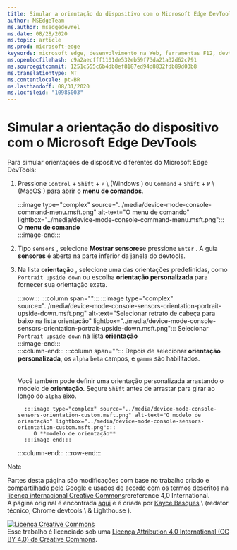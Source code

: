 ```yaml
---
title: Simular a orientação do dispositivo com o Microsoft Edge DevTools
author: MSEdgeTeam
ms.author: msedgedevrel
ms.date: 08/28/2020
ms.topic: article
ms.prod: microsoft-edge
keywords: microsoft edge, desenvolvimento na Web, ferramentas F12, devtools
ms.openlocfilehash: c9a2aecfff1101de532eb59f73da21a32d62c791
ms.sourcegitcommit: 1251c555c6b4db8ef8187ed94d8832fdb89d03b8
ms.translationtype: MT
ms.contentlocale: pt-BR
ms.lasthandoff: 08/31/2020
ms.locfileid: "10985003"
---
```

<!-- Copyright Kayce Basques 

   Licensed under the Apache License, Version 2.0 (the "License");
   you may not use this file except in compliance with the License.
   You may obtain a copy of the License at

       https://www.apache.org/licenses/LICENSE-2.0

   Unless required by applicable law or agreed to in writing, software
   distributed under the License is distributed on an "AS IS" BASIS,
   WITHOUT WARRANTIES OR CONDITIONS OF ANY KIND, either express or implied.
   See the License for the specific language governing permissions and
   limitations under the License.  -->





# Simular a orientação do dispositivo com o Microsoft Edge DevTools   



Para simular orientações de dispositivo diferentes do Microsoft Edge DevTools:  

<!--todo: update device orientation section when available -->  

1.  Pressione `Control` + `Shift` + `P` \ (Windows \) ou `Command` + `Shift` + `P` \ (MacOS \) para abrir o **menu de comandos**.  
    
    :::image type="complex" source="../media/device-mode-console-command-menu.msft.png" alt-text="O menu de comando" lightbox="../media/device-mode-console-command-menu.msft.png":::
       O **menu de comando**  
    :::image-end:::  
    
1.  Tipo `sensors` , selecione **Mostrar sensores**e pressione `Enter` .  A guia **sensores** é aberta na parte inferior da janela do devtools.  
1.  Na lista **orientação** , selecione uma das orientações predefinidas, como `Portrait upside down` ou escolha **orientação personalizada** para fornecer sua orientação exata.  
    
    :::row:::
       :::column span="":::
          :::image type="complex" source="../media/device-mode-console-sensors-orientation-portrait-upside-down.msft.png" alt-text="Selecionar retrato de cabeça para baixo na lista orientação" lightbox="../media/device-mode-console-sensors-orientation-portrait-upside-down.msft.png":::
             Selecionar `Portrait upside down` na lista **orientação**  
          :::image-end:::  
       :::column-end:::
       :::column span="":::
          Depois de selecionar **orientação personalizada**, os `alpha` `beta` campos, e `gamma` são habilitados.  
          <!--See [Alpha][alpha], [Beta][beta], and [Gamma][gamma] to understand how these axes work.  -->  
          <!--todo: update links to alpha, beta, and gamma section when available -->  
          Você também pode definir uma orientação personalizada arrastando o modelo de **orientação**.  Segure `Shift` antes de arrastar para girar ao longo do `alpha` eixo.  
          
          :::image type="complex" source="../media/device-mode-console-sensors-orientation-custom.msft.png" alt-text="O modelo de orientação" lightbox="../media/device-mode-console-sensors-orientation-custom.msft.png":::
             O **modelo de orientação**  
          :::image-end:::  
       :::column-end:::
    :::row-end:::
    
<!--  
## Feedback 


-->  

<!-- links -->  

<!--[WebFundamentasNativeHardwareDeviceOrientationIndex]: /web/fundamentals/native-hardware/device-orientation/index "Device Orientation \& Motion"  -->  
<!--[WebFundamentasNativeHardwareDeviceOrientationIndexAlpha]: /web/fundamentals/native-hardware/device-orientation/index#alpha "Alpha - Device Orientation \& Motion"  -->  
<!--[WebFundamentasNativeHardwareDeviceOrientationIndexBeta]: /web/fundamentals/native-hardware/device-orientation/index#beta "Beta - Device Orientation \& Motion"  -->  
<!--[WebFundamentasNativeHardwareDeviceOrientationIndexGamma]: /web/fundamentals/native-hardware/device-orientation/index#gamma "Gamma - Device Orientation \& Motion"  -->  

> [!NOTE]
> Partes desta página são modificações com base no trabalho criado e [compartilhado pelo Google][GoogleSitePolicies] e usados de acordo com os termos descritos na [licença internacional Creative Commons][CCA4IL]rereference 4,0 International.  
> A página original é encontrada [aqui](https://developers.google.com/web/tools/chrome-devtools/device-mode/orientation) e é criada por [Kayce Basques][KayceBasques] \ (redator técnico, Chrome devtools \ & Lighthouse \).  

[![Licença Creative Commons][CCby4Image]][CCA4IL]  
Esse trabalho é licenciado sob uma [Licença Attribution 4.0 International (CC BY 4.0) da Creative Commons][CCA4IL].  

[CCA4IL]: https://creativecommons.org/licenses/by/4.0  
[CCby4Image]: https://i.creativecommons.org/l/by/4.0/88x31.png  
[GoogleSitePolicies]: https://developers.google.com/terms/site-policies  
[KayceBasques]: https://developers.google.com/web/resources/contributors/kaycebasques  
